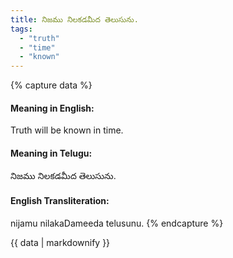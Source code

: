 ```yaml
---
title: నిజము నిలకడమీద తెలుసును.
tags:
  - "truth"
  - "time"
  - "known"
---
```


{% capture data %}
#### Meaning in English:
Truth will be known in time.

#### Meaning in Telugu:
నిజము నిలకడమీద తెలుసును.

#### English Transliteration:
nijamu nilakaDameeda telusunu.
{% endcapture %}

{{ data | markdownify }}

